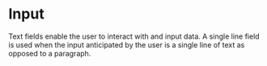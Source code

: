 # Input

Text fields enable the user to interact with and input data.
A single line field is used when the input anticipated by the user is a single line of text as opposed to a paragraph.
